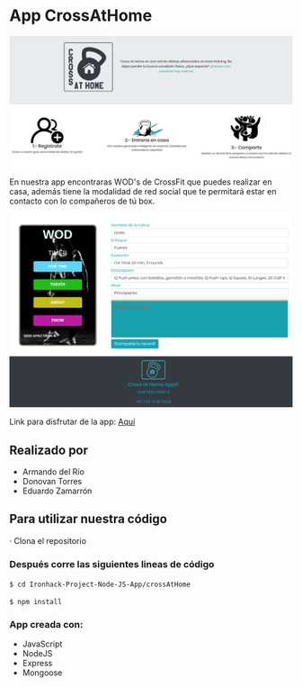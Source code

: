 # App CrossAtHome

![Timer](/crossAtHome/public/images/screen1.png)


En nuestra app encontraras WOD's de CrossFit que puedes realizar en casa, además tiene la modalidad de red social que te permitará estar en contacto con lo compañeros de tú box.

![Timer](/crossAtHome/public/images/screen2.png)


Link para disfrutar de la app:
[Aquí]()

## Realizado por

- Armando del Río
- Donovan Torres
- Eduardo Zamarrón

## Para utilizar nuestra código

· Clona el repositorio


### Después corre las siguientes lineas de código

`$ cd Ironhack-Project-Node-JS-App/crossAtHome`

`$ npm install`

### App creada con:
- JavaScript
- NodeJS
- Express
- Mongoose
